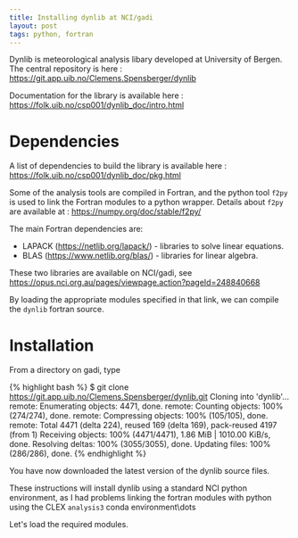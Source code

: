 ```yaml
---
title: Installing dynlib at NCI/gadi
layout: post
tags: python, fortran
---
```


Dynlib is meteorological analysis libary developed at University of Bergen. The central repository is here : https://git.app.uib.no/Clemens.Spensberger/dynlib

Documentation for the library is available here : https://folk.uib.no/csp001/dynlib_doc/intro.html

# Dependencies

A list of dependencies to build the library is available here : https://folk.uib.no/csp001/dynlib_doc/pkg.html

Some of the analysis tools are compiled in Fortran, and the python tool `f2py` is used to link the Fortran modules to a python wrapper. Details about `f2py` are available at : https://numpy.org/doc/stable/f2py/

The main Fortran dependencies are:
- LAPACK (https://netlib.org/lapack/) -  libraries to solve linear equations.
- BLAS (https://www.netlib.org/blas/) - libraries for linear algebra.

These two libraries are available on NCI/gadi, see https://opus.nci.org.au/pages/viewpage.action?pageId=248840668

By loading the appropriate modules specified in that link, we can compile the `dynlib` fortran source. 

#  Installation

From a directory on gadi, type

{% highlight bash %}
$ git clone https://git.app.uib.no/Clemens.Spensberger/dynlib.git
Cloning into 'dynlib'...
remote: Enumerating objects: 4471, done.
remote: Counting objects: 100% (274/274), done.
remote: Compressing objects: 100% (105/105), done.
remote: Total 4471 (delta 224), reused 169 (delta 169), pack-reused 4197 (from 1)
Receiving objects: 100% (4471/4471), 1.86 MiB | 1010.00 KiB/s, done.
Resolving deltas: 100% (3055/3055), done.
Updating files: 100% (286/286), done.
{% endhighlight %}

You have now downloaded the latest version of the dynlib source files.  

These instructions will install dynlib using a standard NCI python environment, as I had problems linking the fortran modules with python using the CLEX ```analysis3``` conda environment\dots

Let's load the required modules. 
